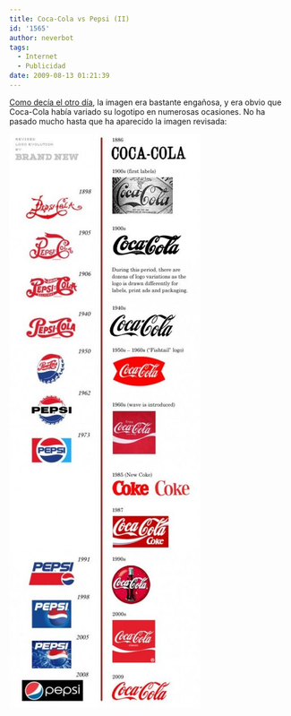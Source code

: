 ```yaml
---
title: Coca-Cola vs Pepsi (II)
id: '1565'
author: neverbot
tags:
  - Internet
  - Publicidad
date: 2009-08-13 01:21:39
---
```


[Como decía el otro día](https://neverbot.com/coca-cola-vs-pepsi/), la imagen era bastante engañosa, y era obvio que Coca-Cola había variado su logotipo en numerosas ocasiones. No ha pasado mucho hasta que ha aparecido la imagen revisada:

![Revised Pepsi vs CocaCola](./coca-cola-vs-pepsi-ii/Revised-Pepsi-vs-CocaCola-341x1024.jpg "Revised Pepsi vs CocaCola")